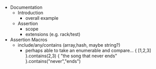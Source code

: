- Documentation
  - Introduction
    - overall example
  - Assertion 
    - scope
    - extensions (e.g. rack/test)
- Assertion Macros
  - include/any/contains (array,hash, maybe string?)
    - perhaps able to take an enumerable and compare...
      { [1,2,3] }.contains(2,3) 
      { "the song that never ends" }.contains("never","ends")
